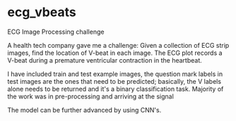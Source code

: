 # ecg_vbeats
ECG Image Processing challenge  

A health tech company gave me a challenge:  Given a collection of ECG strip images, find the location of V-beat in each image.  The ECG plot records a V-beat during a premature ventricular contraction in the heartbeat. 

I have included train and test example images, the question mark labels in test images are the ones that need to be predicted; basically, the V labels alone needs to be returned and it's a binary classification task. Majority of the work was in pre-processing and arriving at the signal

The model can be further advanced by using CNN's. 
